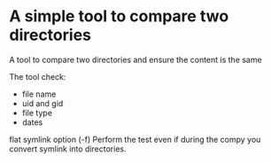 # A simple tool to compare two directories

A tool to compare two directories and ensure the content is the same

The tool check:
* file name
* uid and gid
* file type
* dates

flat symlink option (-f)
Perform the test even if during the compy you convert symlink into directories.



